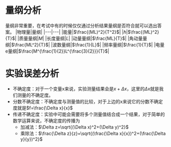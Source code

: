 # 量纲分析
量纲非常重要，在考试中有的时候仅仅通过分析结果量纲是否符合就可以选出答案。
|物理量|量纲|
|---|---|
|能量|$\frac{(ML)^2}{T^2}$|
|$\hbar$|$\frac{(ML)^2}{T}$|
|质量量纲|$M$|
|长度量纲|$L$|
|动量量纲|$\frac{ML}{T}$|
|角动量量纲|$\frac{ML^2}{T}$|
|波数量纲|$\frac{1}{L}$|
|频率量纲|$\frac{1}{T}$| 
|电量e量纲|$\frac{M^{\frac{1}{2}}L^{\frac{3}{2}}}{T}$|

# 实验误差分析
* 不确定度：对于一个变量x来说，实验测量结果会是$x+\Delta x$，这里的$\Delta x$就是我们测量的不确定度。
* 分数不确定度：不确定度与测量值的比较，对于上边的x来说它的分数不确定度就是$f=\frac{\Delta x}{x}$
* 传递不确定度：实验中可能会需要将多个测量值结合成一个结果，对于简单的数学运算来说，不确定度的传播为
    * 加减法：$\Delta z=\sqrt{(\Delta x)^2+(\Delta y)^2}$
    * 乘除法：$\frac{\Delta z}{z}=\sqrt{(\frac{\Delta x}{x})^2+(\frac{\Delta y}{y})^2}$
  